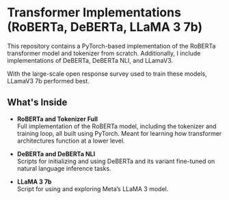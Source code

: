 # Transformer Implementations (RoBERTa, DeBERTa, LLaMA 3 7b)

This repository contains a PyTorch-based implementation of the RoBERTa transformer model and tokenizer from scratch. Additionally, I include implementations of DeBERTa, DeBERTa NLI, and LLamaV3.

With the large-scale open response survey used to train these models, LLamaV3 7b performed best.

## What's Inside

- **RoBERTa and Tokenizer Full**  
  Full implementation of the RoBERTa model, including the tokenizer and training loop, all built using PyTorch. Meant for learning how transformer architectures function at a lower level.

- **DeBERTa and DeBERTa NLI**  
  Scripts for initializing and using DeBERTa and its variant fine-tuned on natural language inference tasks.

- **LLaMA 3 7b**  
  Script for using and exploring Meta’s LLaMA 3 model.

